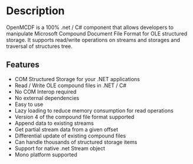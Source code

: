 # Description

OpenMCDF is a 100% .net / C# component that allows developers to manipulate Microsoft Compound Document File Format for OLE structured storage. It supports read/write operations on streams and storages and traversal of structures tree.

## Features

 * COM Structured Storage for your .NET applications
 * Read / Write OLE compound files in .NET / C#
 * No COM Interop required
 * No external dependencies
 * Easy to use
 * Lazy loading to reduce memory consumption for read operations
 * Version 4 of the compound file format supported
 * Append data to existing streams
 * Get partial stream data from a given offset
 * Differential update of existing compound files
 * Can handle thousands of structured storage items
 * Support for native .net Stream object
 * Mono platform supported
